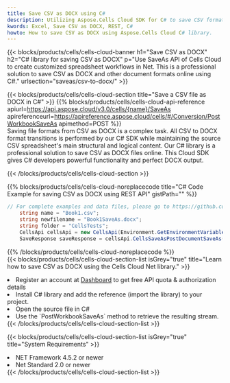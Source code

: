 ```yaml
---
title: Save CSV as DOCX using C# 
description: Utilizing Aspose.Cells Cloud SDK for C# to save CSV format file as DOCX format file. 
kwords: Excel, Save CSV as DOCX, REST, C#
howto: How to save CSV as DOCX using Aspose.Cells Cloud C# library.
---
```



{{< blocks/products/cells/cells-cloud-banner h1="Save CSV as DOCX" h2="C# library for saving CSV as DOCX" p="Use SaveAs API of Cells Cloud to create customized spreadsheet workflows in Net. This is a professional solution to save CSV as DOCX and other document formats online using C#." urlsection="saveas/csv-to-docx/" >}}

{{< blocks/products/cells/cells-cloud-section  title="Save a CSV file as DOCX in C#" >}}
{{% blocks/products/cells/cells-cloud-api-reference  apiurl=https://api.aspose.cloud/v3.0/cells/{name}/SaveAs  apireferenceurl=https://apireference.aspose.cloud/cells/#/Conversion/PostWorkbookSaveAs  apimethod=POST %}}
<br/>
Saving file formats from CSV as DOCX is a complex task. All CSV to DOCX format transitions is performed by our C# SDK while maintaining the source CSV spreadsheet's main structural and logical content. Our C# library is a professional solution to save CSV as DOCX files online. This Cloud SDK gives C# developers powerful functionality and perfect DOCX output.

{{< /blocks/products/cells/cells-cloud-section >}}

{{% blocks/products/cells/cells-cloud-noreplacecode title="C# Code Example for saving CSV as DOCX using REST API" gistPath="" %}}
  
```cs
// For complete examples and data files, please go to https://github.com/aspose-cells-cloud/aspose-cells-cloud-dotnet/
    string name = "Book1.csv";
    string newfilename = "Book1SaveAs.docx";
    string folder = "CellsTests";
    CellsApi cellsApi = new CellsApi(Environment.GetEnvironmentVariable("ProductClientId"), Environment.GetEnvironmentVariable("ProductClientSecret"));
    SaveResponse saveResponse = cellsApi.CellsSaveAsPostDocumentSaveAs(name, null, newfilename, null,null,folder);
```
  
{{% /blocks/products/cells/cells-cloud-noreplacecode  %}}
<br/>
{{< blocks/products/cells/cells-cloud-section-list isGrey="true"  title="Learn how to save CSV as DOCX using the Cells Cloud Net library." >}}
<li>Register an account at <a href="https://dashboard.aspose.cloud/">Dashboard</a> to get free API quota & authorization details</li>
<li>Install C# library and add the reference (import the library) to your project.</li>
<li>Open the source file in C#</li>
<li>Use the `PostWorkbookSaveAs` method to retrieve the resulting stream.</li>
{{< /blocks/products/cells/cells-cloud-section-list >}}

{{< blocks/products/cells/cells-cloud-section-list isGrey="true"  title="System Requirements" >}}
<li>NET Framework 4.5.2 or newer</li>
<li>Net Standard 2.0 or newer</li>
{{< /blocks/products/cells/cells-cloud-section-list >}}
